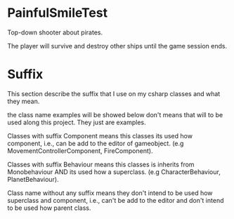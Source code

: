 # PainfulSmileTest
Top-down shooter about pirates. 

The player will survive and destroy other ships until the game session ends.

# Suffix
This section describe the suffix that I use on my csharp classes and what they mean.

the class name examples will be showed below don't means that will to be used along this project. They just are examples. 

Classes with suffix Component means this classes its used how component, i.e., can be add to the editor of gameobject. (e.g MovementControllerComponent, FireComponent). 

Classes with suffix Behaviour means this classes is inherits from Monobehaviour AND its used how a superclass. (e.g CharacterBehaviour, PlanetBehaviour).

Class name without any suffix means they don't intend to be used how superclass and component, i.e., can't be add to the editor and don't intend to be used how parent class. 
 
